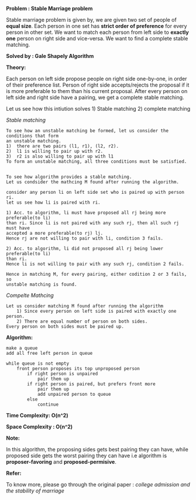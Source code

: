 **Problem : Stable Marriage problem**

Stable marriage problem is given by, we are given two set of people of **equal size**. Each person in one set has **strict order of 
preference** for every person in other set. We want to match each person from left side to **exactly one** person on right side and vice-versa. We want to find a complete stable matching.
   
   
**Solved by : Gale Shapely Algorithm**
   
   
**Theory:**
    
Each person on left side propose people on right side one-by-one, in order of their preference list.
Person of right side accepts/rejects the proposal if it is more preferable to them than his current proposal.
After every person on left side and right side have a pairing, we get a complete stable matching.

Let us see how this intiution solves 1) Stable matching 2) complete matching

*Stable matching*

    To see how an unstable matching be formed, let us consider the conditions that form
    an unstable matching.
    1)  there are two pairs (l1, r1), (l2, r2).
    2)  l1 is willing to pair up with r2.
    3)  r2 is also willing to pair up with l1
    To form an unstable matching, all three conditions must be satisfied.


    To see how algorithm provides a stable matching.
    Let us condsider the mathcing M found after running the algorithm.

    consider any person li on left side set who is paired up with person ri.
    let us see how li is paired with ri.

    1) Acc. to algorithm, li must have proposed all rj being more preferable(to li)
    than ri. Since li is not paired with any such rj, then all such rj must have
    accepted a more preferable(to rj) lj.
    Hence rj are not willing to pair with li, condition 3 fails.

    2) Acc. to algorithm, li did not proposed all rj being lower preferable(to li)
    than ri.
    Hence li is not willing to pair with any such rj, condition 2 fails.

    Hence in matching M, for every pairing, either codition 2 or 3 fails, so
    unstable matching is found.

*Compelte Mathcing*

    Let us consider matching M found after running the algorithm
        1) Since every person on left side is paired with exactly one person.
        2) There are equal number of person on both sides.
    Every person on both sides must be paired up.


**Algorithm:**

    make a queue
    add all free left person in queue

    while queue is not empty
        front person proposes its top unproposed person
            if right person is unpaired
                pair them up
            if right person is paired, but prefers front more
                pair them up
                add unpaired person to queue
            else
                continue



**Time Complexity: O(n^2)**

**Space Complexity : O(n^2)**


**Note:**
    
In this algorithm, the proposing sides gets best pairing they can have, while proposed
side gets the worst pairing they can have i.e algorithm is **proposer-favoring** and **proposed-permisive**.


**Refer:**

To know more, please go through the original paper : *college admission and the stability of marriage*